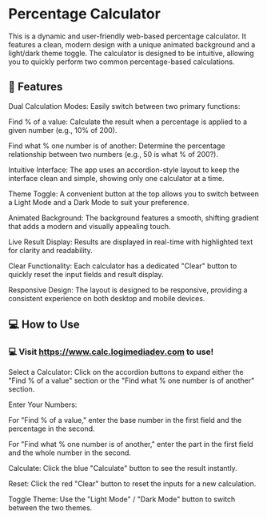 # Percentage Calculator
This is a dynamic and user-friendly web-based percentage calculator. It features a clean, modern design with a unique animated background and a light/dark theme toggle. The calculator is designed to be intuitive, allowing you to quickly perform two common percentage-based calculations.

## 🚀 Features
Dual Calculation Modes: Easily switch between two primary functions:

Find % of a value: Calculate the result when a percentage is applied to a given number (e.g., 10% of 200).

Find what % one number is of another: Determine the percentage relationship between two numbers (e.g., 50 is what % of 200?).

Intuitive Interface: The app uses an accordion-style layout to keep the interface clean and simple, showing only one calculator at a time.

Theme Toggle: A convenient button at the top allows you to switch between a Light Mode and a Dark Mode to suit your preference.

Animated Background: The background features a smooth, shifting gradient that adds a modern and visually appealing touch.

Live Result Display: Results are displayed in real-time with highlighted text for clarity and readability.

Clear Functionality: Each calculator has a dedicated "Clear" button to quickly reset the input fields and result display.

Responsive Design: The layout is designed to be responsive, providing a consistent experience on both desktop and mobile devices.

## 💻 How to Use
### 💻 Visit https://www.calc.logimediadev.com to use!
Select a Calculator: Click on the accordion buttons to expand either the "Find % of a value" section or the "Find what % one number is of another" section.

Enter Your Numbers:

For "Find % of a value," enter the base number in the first field and the percentage in the second.

For "Find what % one number is of another," enter the part in the first field and the whole number in the second.

Calculate: Click the blue "Calculate" button to see the result instantly.

Reset: Click the red "Clear" button to reset the inputs for a new calculation.

Toggle Theme: Use the "Light Mode" / "Dark Mode" button to switch between the two themes.


